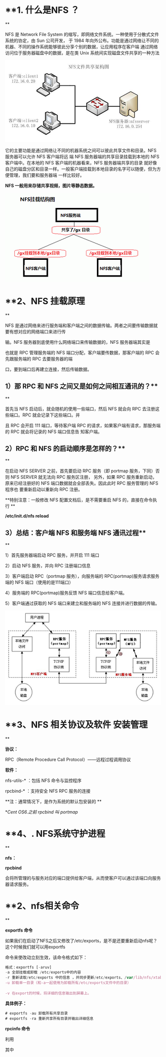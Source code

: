 # **1. 什么是NFS ？
**

 NFS 是 Network File System 的缩写，即网络文件系统。一种使用于分散式文件系统的协定，由 Sun 公司开发，
于 1984 年向外公布。功能是通过网络让不同的机器、不同的操作系统能够彼此分享个别的数据，让应用程序在客户端
通过网络访问位于服务器磁盘中的数据，是在类 Unix 系统间实现磁盘文件共享的一种方法

![](images/WEBRESOURCE972b78daac46fa59ee5e30df4ff9117b截图.png)




  它的主要功能是通过网络让不同的机器系统之间可以彼此共享文件和目录。NFS 服务器可以允许 NFS 客户端将远
端 NFS 服务器端的共享目录挂载到本地的 NFS 客户端中。在本地的 NFS 客户端的机器看来，NFS 服务器端共享的目录
就好像自己的磁盘分区和目录一样。一般客户端挂载到本地目录的名字可以随便，但为方便管理，我们要和服务器端
一样比较好。


**NFS 一般用来存储共享视频，图片等静态数据。**

![](images/WEBRESOURCE1945a4d6925dd0907d466574030a9690截图.png)




# **2、NFS 挂载原理
**

  NFS 是通过网络来进行服务端和客户端之间的数据传输。两者之间要传输数据就要有想对应的网络端口来进行传
 
输。NFS 服务器到底使用什么网络端口来传输数据的，NFS 服务器端其实是

  也就是 RPC 管理服务端的 NFS 端口分配，客户端要传数据，那客户端的 RPC 会先跟服务端的 RPC 去要服务器的端


口，要到端口后再建立连接，然后传输数据。




## **1）那 RPC 和 NFS 之间又是如何之间相互通讯的？****
**

  首先当 NFS 启动后，就会随机的使用一些端口，然后 NFS 就会向 RPC 去注册这些端口。RPC 就会记录下这些端口。并


且 RPC 会开启 111 端口，等待客户端 RPC 的请求，如果客户端有请求，那服务端的 RPC 就会将记录的 NFS 端口信息告
知客户端。

## **2）RPC 和 NFS 的启动顺序是怎样的？****
**

  在启动 NFS SERVER 之前，首先要启动 RPC 服务（即 portmap 服务，下同）否则 NFS SERVER 就无法向 RPC 服务区注册，
另外，如果 RPC 服务重新启动，原来已经注册好的 NFS 端口数据就会全部丢失。因此此时 RPC 服务管理的 NFS 程序也
要重新启动以重新向 RPC 注册。

**特别注意：一般修改 NFS 配置文档后，是不需要重启 NFS 的，直接在命令执行
**

**/etc/init.d/nfs reload**

## **3）总结：客户端 NFS 和服务端 NFS 通讯过程****
**

1）首先服务器端启动 RPC 服务，并开启 111 端口


2）启动 NFS 服务，并向 RPC 注册端口信息


3）客户端启动 RPC（portmap 服务），向服务端的 RPC(portmap)服务请求服务端的 NFS 端口（使用的是111端口）


4）服务端的 RPC(portmap)服务反馈 NFS 端口信息给客户端。


5）客户端通过获取的 NFS 端口来建立和服务端的 NFS 连接并进行数据的传输。

![](images/WEBRESOURCEc448619a843b5ce6fd39347966c6f9b0截图.png)

# **3、NFS 相关协议及软件 安装管理
**

**协议：**

RPC（Remote Procedure Call Protocol）——远程过程调用协议


**软件：**

nfs-utils-* ：包括 NFS 命令与监控程序


rpcbind-* ：支持安全 NFS RPC 服务的连接


**注：通常情况下，是作为系统的默认包安装的
**

**Cent OS6.*之前 rpcbind 叫 portmap**

# **4、. NFS系统守护进程
**

**nfs：**

**rpcbind**

会将所管理的与服务对应的端口提供给客户端，从而使客户可以通过该端口向服务器请求服务。

# **2、nfs相关命令
**

**exportfs 命令**

  如果我们在启动了NFS之后又修改了/etc/exports，是不是还要重新启动nfs呢？这个时候我们就可以用exportfs


命令来使改动立刻生效，该命令格式如下：


```javascript
格式：exportfs [-aruv]
-a 全部挂载或卸载 /etc/exports中的内容
-r 重新读取/etc/exports 中的信息 ，并同步更新/etc/exports、/var/lib/nfs/xtab
-u 卸载单一目录（和-a一起使用为卸载所有/etc/exports文件中的目录）

-v 在export的时候，将详细的信息输出到屏幕上。
```

**具体例子：**

```javascript
# exportfs -au 卸载所有共享目录
# exportfs -ra 重新共享所有目录并输出详细信息
```

**rpcinfo 命令**

利用

其中